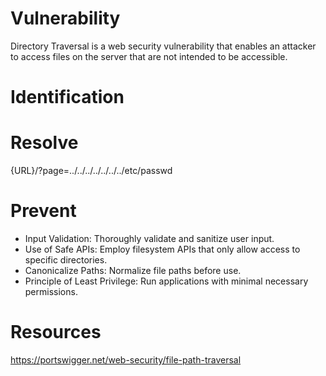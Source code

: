 # Vulnerability

Directory Traversal is a web security vulnerability that enables an attacker to access files on the server that are not intended to be accessible.

# Identification

# Resolve

{URL}/?page=../../../../../../../etc/passwd

# Prevent

- Input Validation: Thoroughly validate and sanitize user input.
- Use of Safe APIs: Employ filesystem APIs that only allow access to specific directories.
- Canonicalize Paths: Normalize file paths before use.
- Principle of Least Privilege: Run applications with minimal necessary permissions.

# Resources

https://portswigger.net/web-security/file-path-traversal
